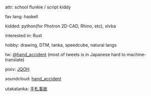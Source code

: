 attr: school flunkie / script kiddy

fav lang: haskell

kidded: python(for Photron 2D-CAD, Rhino, etc), xlvba

interested in: Rust

hobby: drawing, DTM, tanka, speedcube, natural langs

tw: [@hand_accident](https://twitter.com/hand_accident)
(most of tweets is in Japanese hard to machine-translate)

pixiv: [JQOH](https://www.pixiv.net/users/31345128)

soundcloud: [hand_accident](https://soundcloud.com/hand_accident)

utakatanka: [手札事故](https://utakatanka.jp/kajin/942)
